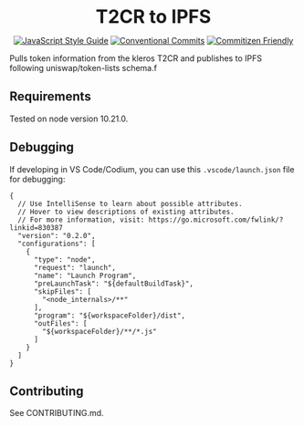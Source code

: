 <p align="center">
  <b style="font-size: 32px;">T2CR to IPFS</b>
</p>

<p align="center">
  <a href="https://standardjs.com"><img src="https://img.shields.io/badge/code_style-standard-brightgreen.svg" alt="JavaScript Style Guide"></a>
  <a href="https://conventionalcommits.org"><img src="https://img.shields.io/badge/Conventional%20Commits-1.0.0-yellow.svg" alt="Conventional Commits"></a>
  <a href="http://commitizen.github.io/cz-cli/"><img src="https://img.shields.io/badge/commitizen-friendly-brightgreen.svg" alt="Commitizen Friendly"></a>
</p>

Pulls token information from the kleros T2CR and publishes to IPFS following uniswap/token-lists schema.f

## Requirements

Tested on node version 10.21.0.

## Debugging

If developing in VS Code/Codium, you can use this `.vscode/launch.json` file for debugging:

```
{
  // Use IntelliSense to learn about possible attributes.
  // Hover to view descriptions of existing attributes.
  // For more information, visit: https://go.microsoft.com/fwlink/?linkid=830387
  "version": "0.2.0",
  "configurations": [
    {
      "type": "node",
      "request": "launch",
      "name": "Launch Program",
      "preLaunchTask": "${defaultBuildTask}",
      "skipFiles": [
        "<node_internals>/**"
      ],
      "program": "${workspaceFolder}/dist",
      "outFiles": [
        "${workspaceFolder}/**/*.js"
      ]
    }
  ]
}
```

## Contributing

See CONTRIBUTING.md.